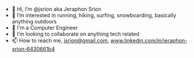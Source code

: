 - 👋 Hi, I’m @jsrion aka Jeraphon Srion
- 👀 I’m interested in running, hiking, surfing, snowboarding, basically anything outdoors
- 🌱 I'm a Computer Engineer
- 💞️ I’m looking to collaborate on anything tech related
- 📫 How to reach me, jsrion@gmail.com, www.linkedin.com/in/jeraphon-srion-6430661b4

<!---
jsrion/jsrion is a ✨ special ✨ repository because its `README.md` (this file) appears on your GitHub profile.
You can click the Preview link to take a look at your changes.
--->
